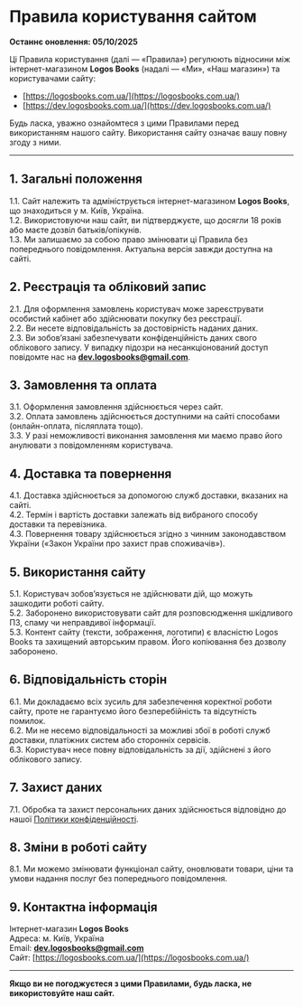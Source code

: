 # Правила користування сайтом  
**Останнє оновлення: 05/10/2025**

Ці Правила користування (далі — «Правила») регулюють відносини між інтернет-магазином **Logos Books** (надалі — «Ми», «Наш магазин») та користувачами сайту:  

- [https://logosbooks.com.ua/](https://logosbooks.com.ua/)  
- [https://dev.logosbooks.com.ua/](https://dev.logosbooks.com.ua/)  

Будь ласка, уважно ознайомтеся з цими Правилами перед використанням нашого сайту. Використання сайту означає вашу повну згоду з ними.  

---

## 1. Загальні положення  
1.1. Сайт належить та адмініструється інтернет-магазином **Logos Books**, що знаходиться у м. Київ, Україна.  
1.2. Використовуючи наш сайт, ви підтверджуєте, що досягли 18 років або маєте дозвіл батьків/опікунів.  
1.3. Ми залишаємо за собою право змінювати ці Правила без попереднього повідомлення. Актуальна версія завжди доступна на сайті.

## 2. Реєстрація та обліковий запис  
2.1. Для оформлення замовлень користувач може зареєструвати особистий кабінет або здійснювати покупку без реєстрації.  
2.2. Ви несете відповідальність за достовірність наданих даних.  
2.3. Ви зобов’язані забезпечувати конфіденційність даних свого облікового запису. У випадку підозри на несанкціонований доступ повідомте нас на **dev.logosbooks@gmail.com**.

## 3. Замовлення та оплата  
3.1. Оформлення замовлення здійснюється через сайт.  
3.2. Оплата замовлень здійснюється доступними на сайті способами (онлайн-оплата, післяплата тощо).  
3.3. У разі неможливості виконання замовлення ми маємо право його анулювати з повідомленням користувача.  

## 4. Доставка та повернення  
4.1. Доставка здійснюється за допомогою служб доставки, вказаних на сайті.  
4.2. Термін і вартість доставки залежать від вибраного способу доставки та перевізника.  
4.3. Повернення товару здійснюється згідно з чинним законодавством України («Закон України про захист прав споживачів»).  

## 5. Використання сайту  
5.1. Користувач зобов’язується не здійснювати дій, що можуть зашкодити роботі сайту.  
5.2. Заборонено використовувати сайт для розповсюдження шкідливого ПЗ, спаму чи неправдивої інформації.  
5.3. Контент сайту (тексти, зображення, логотипи) є власністю Logos Books та захищений авторським правом. Його копіювання без дозволу заборонено.  

## 6. Відповідальність сторін  
6.1. Ми докладаємо всіх зусиль для забезпечення коректної роботи сайту, проте не гарантуємо його безперебійність та відсутність помилок.  
6.2. Ми не несемо відповідальності за можливі збої в роботі служб доставки, платіжних систем або сторонніх сервісів.  
6.3. Користувач несе повну відповідальність за дії, здійснені з його облікового запису.  

## 7. Захист даних  
7.1. Обробка та захист персональних даних здійснюється відповідно до нашої [Політики конфіденційності](https://raw.githubusercontent.com/and-ri/documents/refs/heads/main/logosbooks/privacy.md).  

## 8. Зміни в роботі сайту  
8.1. Ми можемо змінювати функціонал сайту, оновлювати товари, ціни та умови надання послуг без попереднього повідомлення.  

## 9. Контактна інформація  
Інтернет-магазин **Logos Books**  
Адреса: м. Київ, Україна  
Email: **dev.logosbooks@gmail.com**  
Сайт: [https://logosbooks.com.ua/](https://logosbooks.com.ua/)  

---

**Якщо ви не погоджуєтеся з цими Правилами, будь ласка, не використовуйте наш сайт.**

